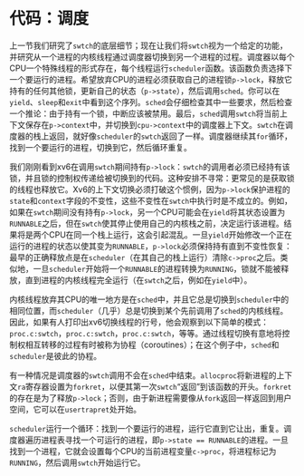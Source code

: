 # 代码：调度

上一节我们研究了`swtch`的底层细节；现在让我们将`swtch`视为一个给定的功能，并研究从一个进程的内核线程通过调度器切换到另一个进程的过程。调度器以每个CPU一个特殊线程的形式存在，每个线程运行`scheduler`函数。该函数负责选择下一个要运行的进程。希望放弃CPU的进程必须获取自己的进程锁`p->lock`，释放它持有的任何其他锁，更新自己的状态（`p->state`），然后调用`sched`。你可以在`yield`、`sleep`和`exit`中看到这个序列。`sched`会仔细检查其中一些要求，然后检查一个推论：由于持有一个锁，中断应该被禁用。最后，`sched`调用`swtch`将当前上下文保存在`p->context`中，并切换到`cpu->context`中的调度器上下文。`swtch`在调度器的栈上返回，就好像`scheduler`的`swtch`返回了一样。调度器继续其`for`循环，找到一个要运行的进程，切换到它，然后循环重复。

我们刚刚看到xv6在调用`swtch`期间持有`p->lock`：`swtch`的调用者必须已经持有该锁，并且锁的控制权传递给被切换到的代码。这种安排不寻常：更常见的是获取锁的线程也释放它。Xv6的上下文切换必须打破这个惯例，因为`p->lock`保护进程的`state`和`context`字段的不变性，这些不变性在`swtch`中执行时是不成立的。例如，如果在`swtch`期间没有持有`p->lock`，另一个CPU可能会在`yield`将其状态设置为`RUNNABLE`之后，但在`swtch`使其停止使用自己的内核栈之前，决定运行该进程。结果将是两个CPU在同一个栈上运行，这会引起混乱。一旦`yield`开始修改一个正在运行的进程的状态以使其变为`RUNNABLE`，`p->lock`必须保持持有直到不变性恢复：最早的正确释放点是在`scheduler`（在其自己的栈上运行）清除`c->proc`之后。类似地，一旦`scheduler`开始将一个`RUNNABLE`的进程转换为`RUNNING`，锁就不能被释放，直到进程的内核线程完全运行（在`swtch`之后，例如在`yield`中）。

内核线程放弃其CPU的唯一地方是在`sched`中，并且它总是切换到`scheduler`中的相同位置，而`scheduler`（几乎）总是切换到某个先前调用了`sched`的内核线程。因此，如果有人打印出xv6切换线程的行号，他会观察到以下简单的模式：`proc.c:swtch`，`proc.c:swtch`，`proc.c:swtch`，等等。通过线程切换有意地将控制权相互转移的过程有时被称为协程（coroutines）；在这个例子中，`sched`和`scheduler`是彼此的协程。

有一种情况是调度器的`swtch`调用不会在`sched`中结束。`allocproc`将新进程的上下文`ra`寄存器设置为`forkret`，以便其第一次`swtch`“返回”到该函数的开头。`forkret`的存在是为了释放`p->lock`；否则，由于新进程需要像从`fork`返回一样返回到用户空间，它可以在`usertrapret`处开始。

`scheduler`运行一个循环：找到一个要运行的进程，运行它直到它让出，重复。调度器遍历进程表寻找一个可运行的进程，即`p->state == RUNNABLE`的进程。一旦找到一个进程，它就会设置每个CPU的当前进程变量`c->proc`，将进程标记为`RUNNING`，然后调用`swtch`开始运行它。